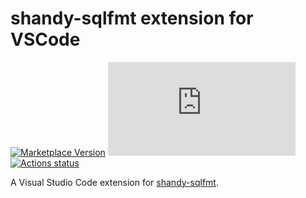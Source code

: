 # shandy-sqlfmt extension for VSCode

[![Marketplace Version](https://vsmarketplacebadge.apphb.com/version/yassun7010.vscode-shandy-sqlfmt.svg?label=VS%20Code%20Marketplace&logo=visual-studio-code&style=flat-square "Current Release")](https://marketplace.visualstudio.com/items?itemName=yassun7010.vscode-shandy-sqlfmt)
[![GitHub license](https://badgen.net/github/license/Naereen/Strapdown.js?style=flat-square)](https://github.com/Naereen/StrapDown.js/blob/master/LICENSE)
[![Actions status](https://github.com/yassun7010/vscode-shandy-sqlfmt/workflows/CI/badge.svg)](https://github.com/yassun7010/vscode-shandy-sqlfmt/actions)

A Visual Studio Code extension for [shandy-sqlfmt](https://github.com/tconbeer/sqlfmt).
